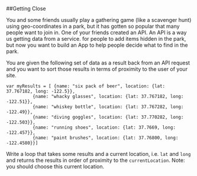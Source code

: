 ##Getting Close

You and some friends usually play a gathering game (like a scavenger hunt) using geo-coordinates in a park, but it has gotten so popular that many people want to join in. One of your friends created an API. An API is a way us getting data from a service. for people to add items hidden in the park, but now you want to build an App to help people decide what to find in the park.

 You are given the following set of data as a result back from an API request and you want to sort those results in terms of proximity to the user of your site.

```
var myResults = [ {name: "six pack of beer", location: {lat: 37.767182, long: -122.5}},
          {name: "whacky glasses", location: {lat: 37.767182, long: -122.51}},
          {name: "whiskey bottle", location: {lat: 37.767282, long: -122.49}},
          {name: "diving goggles", location: {lat: 37.770282, long: -122.503}},
          {name: "running shoes", location: {lat: 37.7669, long: -122.457}},
          {name: "paint brushes", location: {lat: 37.76800, long: -122.4580}}]
```



Write a loop that takes some results and a current location, i.e. `lat` and `long` and returns the results in order of proximity to the `currentLocation`. Note: you should choose this current location.
